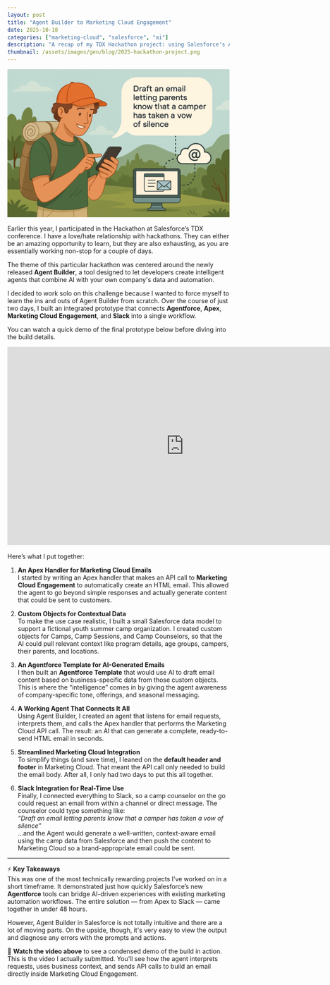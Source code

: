 ```yaml
---
layout: post
title: "Agent Builder to Marketing Cloud Engagement"
date: 2025-10-18
categories: ["marketing-cloud", "salesforce", "ai"]
description: "A recap of my TDX Hackathon project: using Salesforce's Agent Builder to automate Marketing Cloud email creation through Apex, AI, and Slack integration."
thumbnail: /assets/images/gen/blog/2025-hackathon-project.png
---
```


<p align="center">
  <img src="/assets/images/gen/blog/2025-hackathon-project.png" alt="2025 Hackathon Project illustration showing camp counselor, AI, and Marketing Cloud email creation" width="800">
</p>

Earlier this year, I participated in the Hackathon at Salesforce’s TDX conference. I have a love/hate relationship with hackathons. They can either be an amazing opportunity to learn, but they are also exhausting, as you are essentially working non-stop for a couple of days. 

The theme of this particular hackathon was centered around the newly released **Agent Builder**, a tool designed to let developers create intelligent agents that combine AI with your own company's data and automation.

I decided to work solo on this challenge because I wanted to force myself to learn the ins and outs of Agent Builder from scratch. Over the course of just two days, I built an integrated prototype that connects **Agentforce**, **Apex**, **Marketing Cloud Engagement**, and **Slack** into a single workflow.

You can watch a quick demo of the final prototype below before diving into the build details.

<iframe width="800" height="450"
  src="https://www.youtube.com/embed/En-I8jNU8zU"
  title="Agent Builder to Marketing Cloud Engagement Demo"
  frameborder="0"
  allowfullscreen></iframe>

Here’s what I put together:

1. **An Apex Handler for Marketing Cloud Emails**  
   I started by writing an Apex handler that makes an API call to **Marketing Cloud Engagement** to automatically create an HTML email. This allowed the agent to go beyond simple responses and actually generate content that could be sent to customers.

2. **Custom Objects for Contextual Data**  
   To make the use case realistic, I built a small Salesforce data model to support a fictional youth summer camp organization. I created custom objects for Camps, Camp Sessions, and Camp Counselors, so that the AI could pull relevant context like program details, age groups, campers, their parents, and locations.

3. **An Agentforce Template for AI-Generated Emails**  
   I then built an **Agentforce Template** that would use AI to draft email content based on business-specific data from those custom objects. This is where the “intelligence” comes in by giving the agent awareness of company-specific tone, offerings, and seasonal messaging.

4. **A Working Agent That Connects It All**  
   Using Agent Builder, I created an agent that listens for email requests, interprets them, and calls the Apex handler that performs the Marketing Cloud API call. The result: an AI that can generate a complete, ready-to-send HTML email in seconds.

5. **Streamlined Marketing Cloud Integration**  
   To simplify things (and save time), I leaned on the **default header and footer** in Marketing Cloud. That meant the API call only needed to build the email body. After all, I only had two days to put this all together.

6. **Slack Integration for Real-Time Use**  
   Finally, I connected everything to Slack, so a camp counselor on the go could request an email from within a channel or direct message. The counselor could type something like:  
   _“Draft an email letting parents know that a camper has taken a vow of silence”_  
   …and the Agent would generate a well-written, context-aware email using the camp data from Salesforce and then push the content to Marketing Cloud so a brand-appropriate email could be sent.

---

⚡ **Key Takeaways**  
This was one of the most technically rewarding projects I’ve worked on in a short timeframe. It demonstrated just how quickly Salesforce’s new **Agentforce** tools can bridge AI-driven experiences with existing marketing automation workflows. The entire solution — from Apex to Slack — came together in under 48 hours.

However, Agent Builder in Salesforce is not totally intuitive and there are a lot of moving parts. On the upside, though, it's very easy to view the output and diagnose any errors with the prompts and actions.

🎥 **Watch the video above** to see a condensed demo of the build in action. This is the video I actually submitted. You’ll see how the agent interprets requests, uses business context, and sends API calls to build an email directly inside Marketing Cloud Engagement.